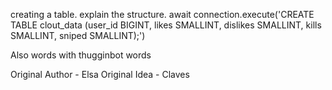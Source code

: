 creating a table. explain the structure. await connection.execute('CREATE TABLE clout_data (user_id BIGINT, likes SMALLINT, dislikes SMALLINT, kills SMALLINT, sniped SMALLINT);')

Also words with thugginbot words

Original Author - Elsa
Original Idea - Claves